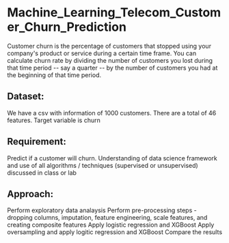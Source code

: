 # Machine_Learning_Telecom_Customer_Churn_Prediction

Customer churn is the percentage of customers that stopped using your company's product or service during a certain time frame. You can calculate churn rate by dividing the number of customers you lost during that time period -- say a quarter -- by the number of customers you had at the beginning of that time period.

## Dataset:

We have a csv with information of 1000 customers.
There are a total of 46 features.
Target variable is churn

## Requirement:

Predict if a customer will churn.
Understanding of data science framework and use of all algorithms / techniques (supervised or unsupervised) discussed in class or lab

## Approach:

Perform exploratory data analaysis
Perform pre-processing steps - dropping columns, imputation, feature engineering, scale features, and creating composite features
Apply logistic regression and XGBoost
Apply oversampling and apply logitic regression and XGBoost
Compare the results
